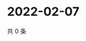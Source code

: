 # 2022-02-07

共 0 条

<!-- BEGIN WEIBO -->
<!-- 最后更新时间 Mon Feb 07 2022 07:13:00 GMT+0800 (China Standard Time) -->

<!-- END WEIBO -->
